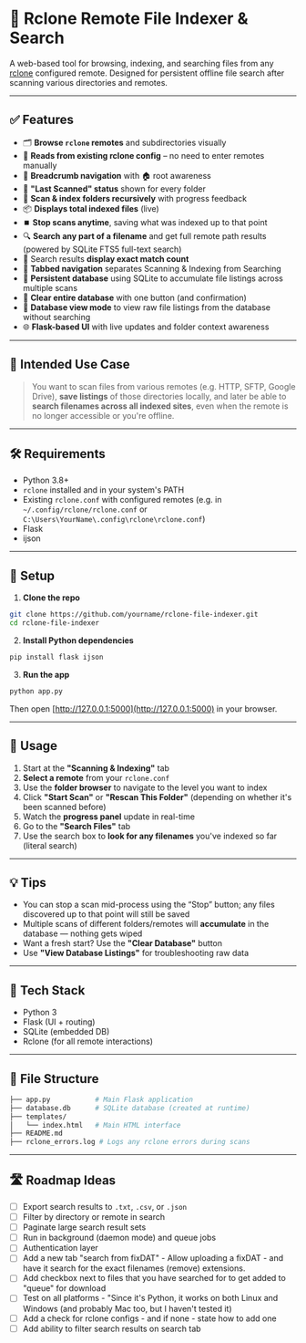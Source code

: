 # 📁 Rclone Remote File Indexer & Search

A web-based tool for browsing, indexing, and searching files from any [rclone](https://rclone.org/) configured remote. Designed for persistent offline file search after scanning various directories and remotes.

---

## ✅ Features

- 🗂 **Browse `rclone` remotes** and subdirectories visually
- 📡 **Reads from existing rclone config** – no need to enter remotes manually
- 🧭 **Breadcrumb navigation** with 🏠 root awareness
- 🧠 **"Last Scanned" status** shown for every folder
- 🔁 **Scan & index folders recursively** with progress feedback
- 📦 **Displays total indexed files** (live)
- ⏹️ **Stop scans anytime**, saving what was indexed up to that point
- 🔍 **Search any part of a filename** and get full remote path results (powered by SQLite FTS5 full-text search)
- 🔎 Search results **display exact match count**
- 🧭 **Tabbed navigation** separates Scanning & Indexing from Searching
- 💾 **Persistent database** using SQLite to accumulate file listings across multiple scans
- 🧹 **Clear entire database** with one button (and confirmation)
- 🧪 **Database view mode** to view raw file listings from the database without searching
- 🌐 **Flask-based UI** with live updates and folder context awareness

---

## 📌 Intended Use Case

> You want to scan files from various remotes (e.g. HTTP, SFTP, Google Drive), **save listings** of those directories locally, and later be able to **search filenames across all indexed sites**, even when the remote is no longer accessible or you're offline.

---

## 🛠 Requirements

- Python 3.8+
- `rclone` installed and in your system's PATH
- Existing `rclone.conf` with configured remotes (e.g. in `~/.config/rclone/rclone.conf` or `C:\Users\YourName\.config\rclone\rclone.conf`)
- Flask
- ijson

---

## 🔧 Setup

1. **Clone the repo**

```bash
git clone https://github.com/yourname/rclone-file-indexer.git
cd rclone-file-indexer
```

2. **Install Python dependencies**

```bash
pip install flask ijson
```

3. **Run the app**

```bash
python app.py
```

Then open [http://127.0.0.1:5000](http://127.0.0.1:5000) in your browser.

---

## 🚀 Usage

1. Start at the **"Scanning & Indexing"** tab
2. **Select a remote** from your `rclone.conf`
3. Use the **folder browser** to navigate to the level you want to index
4. Click **"Start Scan"** or **"Rescan This Folder"** (depending on whether it's been scanned before)
5. Watch the **progress panel** update in real-time
6. Go to the **"Search Files"** tab
7. Use the search box to **look for any filenames** you've indexed so far (literal search)

---

## 💡 Tips

- You can stop a scan mid-process using the “Stop” button; any files discovered up to that point will still be saved
- Multiple scans of different folders/remotes will **accumulate** in the database — nothing gets wiped
- Want a fresh start? Use the **"Clear Database"** button
- Use **"View Database Listings"** for troubleshooting raw data

---

## 🧱 Tech Stack

- Python 3
- Flask (UI + routing)
- SQLite (embedded DB)
- Rclone (for all remote interactions)

---

## 📂 File Structure

```bash
├── app.py           # Main Flask application
├── database.db      # SQLite database (created at runtime)
├── templates/
│   └── index.html   # Main HTML interface
├── README.md
├── rclone_errors.log # Logs any rclone errors during scans
```

---

## 🛣 Roadmap Ideas

- [ ] Export search results to `.txt`, `.csv`, or `.json`
- [ ] Filter by directory or remote in search
- [ ] Paginate large search result sets
- [ ] Run in background (daemon mode) and queue jobs
- [ ] Authentication layer
- [ ] Add a new tab "search from fixDAT" - Allow uploading a fixDAT - and have it search for the exact filenames (remove) extensions.
- [ ] Add checkbox next to files that you have searched for to get added to "queue" for download
- [ ] Test on all platforms - "Since it's Python, it works on both Linux and Windows (and probably Mac too, but I haven't tested it)
- [ ] Add a check for rclone configs - and if none - state how to add one
- [ ] Add ability to filter search results on search tab
